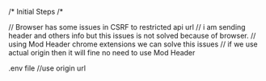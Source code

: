 /* Initial Steps /*

// Browser has some issues in CSRF to restricted api url
// i am sending header and others info but this issues is not solved because of browser.
// using Mod Header chrome extensions we can solve this issues 
// if we use actual origin then it will fine no need to use Mod Header

.env file
//use origin url

 <!-- // const [accessToken, setAccessToken] = useState()
  // useEffect(() => {
  //   const getData = async () => {
  //     const response = await fetch("https://api.webmanza.com/auth/v2/get-access-token", {
  //       headers: { "Origin": "bookshop.webmanza.com" },
  //       method: "post"
  //     })
  //     const result = await response.json()
  //     setAccessToken(result.access_token)
  //   }
  //   getData()
  // }, [])
  // console.log(accessToken)
  // useEffect(() => {
  //   const getthemeData = async () => {
  //     const response = await fetch("https://api.webmanza.com/general/v2/store-info", {
  //       headers: {
  //         'Authorization': `Bearer ${accessToken}`,
  //         'Content-Type': 'application/x-www-form-urlencoded',
  //         "Origin": "bookshop.webmanza.com"
  //       },
  //     })
  //     const themeData = await response.json()
  //     console.log(themeData)
  //   }
  //   getthemeData()
  // }, [accessToken]) -->